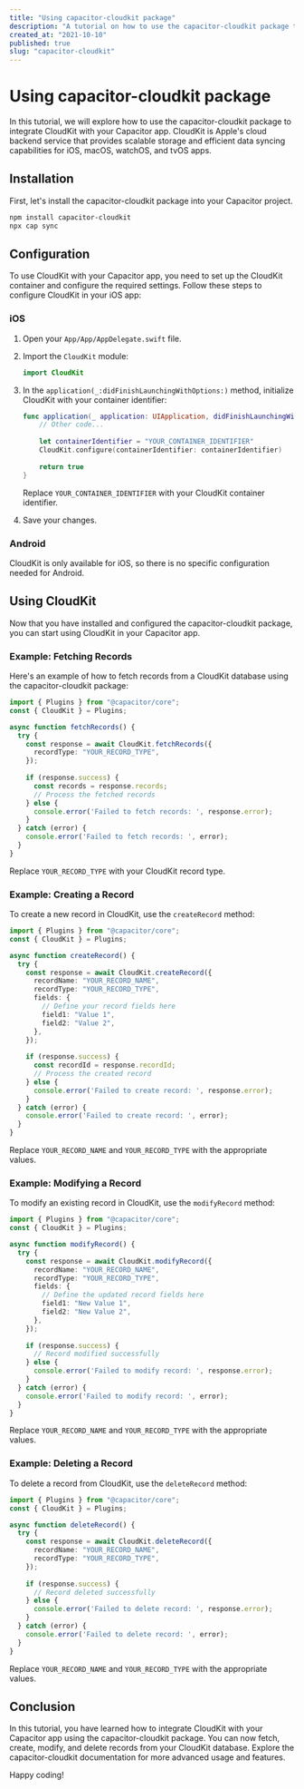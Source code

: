 ```yaml
---
title: "Using capacitor-cloudkit package"
description: "A tutorial on how to use the capacitor-cloudkit package to integrate CloudKit with your Capacitor app."
created_at: "2021-10-10"
published: true
slug: "capacitor-cloudkit"
---
```


# Using capacitor-cloudkit package

In this tutorial, we will explore how to use the capacitor-cloudkit package to integrate CloudKit with your Capacitor app. CloudKit is Apple's cloud backend service that provides scalable storage and efficient data syncing capabilities for iOS, macOS, watchOS, and tvOS apps.

## Installation

First, let's install the capacitor-cloudkit package into your Capacitor project.

```bash
npm install capacitor-cloudkit
npx cap sync
```

## Configuration

To use CloudKit with your Capacitor app, you need to set up the CloudKit container and configure the required settings. Follow these steps to configure CloudKit in your iOS app:

### iOS

1. Open your `App/App/AppDelegate.swift` file.

2. Import the `CloudKit` module:

   ```swift
   import CloudKit
   ```

3. In the `application(_:didFinishLaunchingWithOptions:)` method, initialize CloudKit with your container identifier:

   ```swift
   func application(_ application: UIApplication, didFinishLaunchingWithOptions launchOptions: [UIApplication.LaunchOptionsKey: Any]?) -> Bool {
       // Other code...
       
       let containerIdentifier = "YOUR_CONTAINER_IDENTIFIER"
       CloudKit.configure(containerIdentifier: containerIdentifier)
       
       return true
   }
   ```

   Replace `YOUR_CONTAINER_IDENTIFIER` with your CloudKit container identifier.

4. Save your changes.

### Android

CloudKit is only available for iOS, so there is no specific configuration needed for Android.

## Using CloudKit

Now that you have installed and configured the capacitor-cloudkit package, you can start using CloudKit in your Capacitor app.

### Example: Fetching Records

Here's an example of how to fetch records from a CloudKit database using the capacitor-cloudkit package:

```typescript
import { Plugins } from "@capacitor/core";
const { CloudKit } = Plugins;

async function fetchRecords() {
  try {
    const response = await CloudKit.fetchRecords({
      recordType: "YOUR_RECORD_TYPE",
    });
    
    if (response.success) {
      const records = response.records;
      // Process the fetched records
    } else {
      console.error('Failed to fetch records: ', response.error);
    }
  } catch (error) {
    console.error('Failed to fetch records: ', error);
  }
}
```

Replace `YOUR_RECORD_TYPE` with your CloudKit record type.

### Example: Creating a Record

To create a new record in CloudKit, use the `createRecord` method:

```typescript
import { Plugins } from "@capacitor/core";
const { CloudKit } = Plugins;

async function createRecord() {
  try {
    const response = await CloudKit.createRecord({
      recordName: "YOUR_RECORD_NAME",
      recordType: "YOUR_RECORD_TYPE",
      fields: {
        // Define your record fields here
        field1: "Value 1",
        field2: "Value 2",
      },
    });
    
    if (response.success) {
      const recordId = response.recordId;
      // Process the created record
    } else {
      console.error('Failed to create record: ', response.error);
    }
  } catch (error) {
    console.error('Failed to create record: ', error);
  }
}
```

Replace `YOUR_RECORD_NAME` and `YOUR_RECORD_TYPE` with the appropriate values.

### Example: Modifying a Record

To modify an existing record in CloudKit, use the `modifyRecord` method:

```typescript
import { Plugins } from "@capacitor/core";
const { CloudKit } = Plugins;

async function modifyRecord() {
  try {
    const response = await CloudKit.modifyRecord({
      recordName: "YOUR_RECORD_NAME",
      recordType: "YOUR_RECORD_TYPE",
      fields: {
        // Define the updated record fields here
        field1: "New Value 1",
        field2: "New Value 2",
      },
    });
    
    if (response.success) {
      // Record modified successfully
    } else {
      console.error('Failed to modify record: ', response.error);
    }
  } catch (error) {
    console.error('Failed to modify record: ', error);
  }
}
```

Replace `YOUR_RECORD_NAME` and `YOUR_RECORD_TYPE` with the appropriate values.

### Example: Deleting a Record

To delete a record from CloudKit, use the `deleteRecord` method:

```typescript
import { Plugins } from "@capacitor/core";
const { CloudKit } = Plugins;

async function deleteRecord() {
  try {
    const response = await CloudKit.deleteRecord({
      recordName: "YOUR_RECORD_NAME",
      recordType: "YOUR_RECORD_TYPE",
    });
    
    if (response.success) {
      // Record deleted successfully
    } else {
      console.error('Failed to delete record: ', response.error);
    }
  } catch (error) {
    console.error('Failed to delete record: ', error);
  }
}
```

Replace `YOUR_RECORD_NAME` and `YOUR_RECORD_TYPE` with the appropriate values.

## Conclusion

In this tutorial, you have learned how to integrate CloudKit with your Capacitor app using the capacitor-cloudkit package. You can now fetch, create, modify, and delete records from your CloudKit database. Explore the capacitor-cloudkit documentation for more advanced usage and features.

Happy coding!